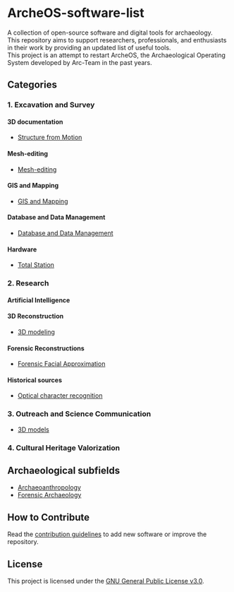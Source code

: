 # ArcheOS-software-list

A collection of open-source software and digital tools for archaeology.  
This repository aims to support researchers, professionals, and enthusiasts in their work by providing an updated list of useful tools.  
This project is an attempt to restart ArcheOS, the Archaeological Operating System developed by Arc-Team in the past years.

## Categories

### 1. Excavation and Survey

#### 3D documentation

- [Structure from Motion](software/sfm.md)

#### Mesh-editing

- [Mesh-editing](software/mesh-editing.md)

#### GIS and Mapping

- [GIS and Mapping](/software/gis.md)

#### Database and Data Management

- [Database and Data Management](software/dbms.md)

#### Hardware

- [Total Station](software/total_station.md)

### 2. Research

#### Artificial Intelligence

#### 3D Reconstruction

- [3D modeling](software/3d_modeling.md)

#### Forensic Reconstructions

- [Forensic Facial Approximation](software/ffa.md)

#### Historical sources

- [Optical character recognition](software/ocr.md)

### 3. Outreach and Science Communication

- [3D models](software/outreach_3d_models.md)

### 4. Cultural Heritage Valorization

## Archaeological subfields

- [Archaeoanthropology](subfields/archaeoanthropology.md)
- [Forensic Archaeology](subfields/forensic_archaeology.md)

## How to Contribute

Read the [contribution guidelines](CONTRIBUTING.md) to add new software or improve the repository.

## License

This project is licensed under the [GNU General Public License v3.0](LICENSE).
